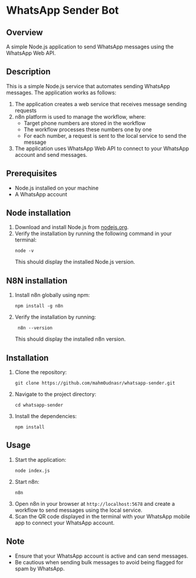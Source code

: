 # WhatsApp Sender Bot

## Overview

A simple Node.js application to send WhatsApp messages using the WhatsApp Web API.

## Description

This is a simple Node.js service that automates sending WhatsApp messages. The application works as follows:

1. The application creates a web service that receives message sending requests
2. n8n platform is used to manage the workflow, where:
   - Target phone numbers are stored in the workflow
   - The workflow processes these numbers one by one
   - For each number, a request is sent to the local service to send the message
3. The application uses WhatsApp Web API to connect to your WhatsApp account and send messages.

## Prerequisites
- Node.js installed on your machine
- A WhatsApp account

## Node installation
1. Download and install Node.js from [nodejs.org](https://nodejs.org/).
2. Verify the installation by running the following command in your terminal:
   ```
   node -v
   ```
    This should display the installed Node.js version.

## N8N installation
1. Install n8n globally using npm:
   ```
   npm install -g n8n
   ```
2. Verify the installation by running:
   ```
    n8n --version
    ```
    This should display the installed n8n version.

## Installation
1. Clone the repository:
   ```
   git clone https://github.com/mahm0udnasr/whatsapp-sender.git
   ```
2. Navigate to the project directory:
   ```
   cd whatsapp-sender
   ```
3. Install the dependencies:
   ```
   npm install
   ```

## Usage
1. Start the application:
   ```
   node index.js
   ```
2. Start n8n:
   ```
   n8n
   ```
3. Open n8n in your browser at `http://localhost:5678` and create a workflow to send messages using the local service.
4. Scan the QR code displayed in the terminal with your WhatsApp mobile app to connect your WhatsApp account.

## Note
- Ensure that your WhatsApp account is active and can send messages.
- Be cautious when sending bulk messages to avoid being flagged for spam by WhatsApp.